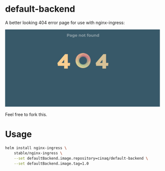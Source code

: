 default-backend
==

A better looking 404 error page for use with nginx-ingress:

![Screenshot](https://github.com/cinaq/default-backend/raw/master/screenshot.png)

Feel free to fork this.

Usage
==

```bash
helm install nginx-ingress \
    stable/nginx-ingress \
    --set defaultBackend.image.repository=cinaq/default-backend \
    --set defaultBackend.image.tag=1.0
```

